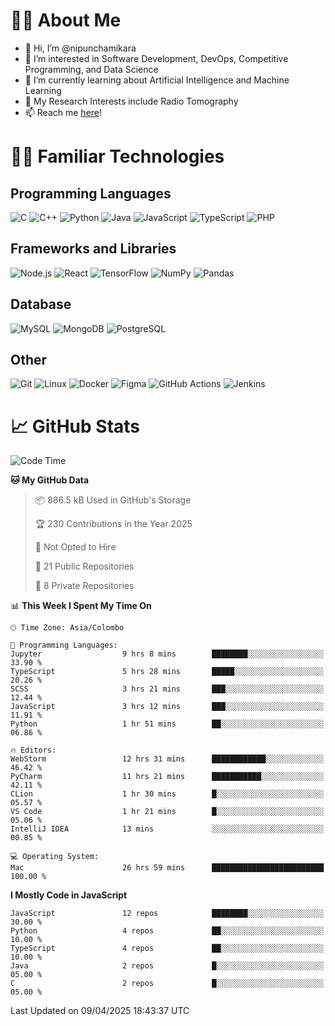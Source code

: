 # 🙋‍♂️ About Me
- 👋 Hi, I’m @nipunchamikara
- 👀 I’m interested in Software Development, DevOps, Competitive Programming, and Data Science
- 🌱 I’m currently learning about Artificial Intelligence and Machine Learning
- 📜 My Research Interests include Radio Tomography
- 📫 Reach me [here](mailto:nipunchamikara@yahoo.com)!

# 👨‍💻 Familiar Technologies

## Programming Languages
![C](https://img.icons8.com/color/48/000000/c-programming.png "C")
![C++](https://img.icons8.com/color/48/000000/c-plus-plus-logo.png "C++")
![Python](https://img.icons8.com/color/48/000000/python.png "Python")
![Java](https://img.icons8.com/color/48/000000/java-coffee-cup-logo.png "Java")
![JavaScript](https://img.icons8.com/color/48/000000/javascript.png "JavaScript")
![TypeScript](https://img.icons8.com/color/48/000000/typescript.png "TypeScript")
![PHP](https://img.icons8.com/officel/48/000000/php-logo.png "PHP")

## Frameworks and Libraries
![Node.js](https://img.icons8.com/color/48/000000/nodejs.png "Node.js")
![React](https://img.icons8.com/officel/48/000000/react.png "React")
![TensorFlow](https://img.icons8.com/color/48/000000/tensorflow.png "TensorFlow")
![NumPy](https://img.icons8.com/color/48/000000/numpy.png "NumPy")
![Pandas](https://img.icons8.com/color/48/000000/pandas.png "Pandas")

## Database
![MySQL](https://img.icons8.com/color/48/000000/mysql-logo.png "MySQL")
![MongoDB](https://img.icons8.com/color/48/000000/mongodb.png "MongoDB")
![PostgreSQL](https://img.icons8.com/color/48/000000/postgreesql.png "PostgreSQL")

## Other
![Git](https://img.icons8.com/color/48/000000/git.png "Git")
![Linux](https://img.icons8.com/color/48/000000/linux.png "Linux")
![Docker](https://img.icons8.com/color/48/000000/docker.png "Docker")
![Figma](https://img.icons8.com/color/48/000000/figma.png "Figma")
![GitHub Actions](https://img.icons8.com/color/48/000000/github.png "GitHub Actions")
![Jenkins](https://img.icons8.com/color/48/000000/jenkins.png "Jenkins")

# 📈 GitHub Stats

<!--START_SECTION:waka-->
![Code Time](http://img.shields.io/badge/Code%20Time-1%2C462%20hrs%2034%20mins-blue)

**🐱 My GitHub Data** 

> 📦 886.5 kB Used in GitHub's Storage 
 > 
> 🏆 230 Contributions in the Year 2025
 > 
> 🚫 Not Opted to Hire
 > 
> 📜 21 Public Repositories 
 > 
> 🔑 8 Private Repositories 
 > 
📊 **This Week I Spent My Time On** 

```text
🕑︎ Time Zone: Asia/Colombo

💬 Programming Languages: 
Jupyter                  9 hrs 8 mins        ████████░░░░░░░░░░░░░░░░░   33.90 % 
TypeScript               5 hrs 28 mins       █████░░░░░░░░░░░░░░░░░░░░   20.26 % 
SCSS                     3 hrs 21 mins       ███░░░░░░░░░░░░░░░░░░░░░░   12.44 % 
JavaScript               3 hrs 12 mins       ███░░░░░░░░░░░░░░░░░░░░░░   11.91 % 
Python                   1 hr 51 mins        ██░░░░░░░░░░░░░░░░░░░░░░░   06.86 % 

🔥 Editors: 
WebStorm                 12 hrs 31 mins      ████████████░░░░░░░░░░░░░   46.42 % 
PyCharm                  11 hrs 21 mins      ███████████░░░░░░░░░░░░░░   42.11 % 
CLion                    1 hr 30 mins        █░░░░░░░░░░░░░░░░░░░░░░░░   05.57 % 
VS Code                  1 hr 21 mins        █░░░░░░░░░░░░░░░░░░░░░░░░   05.06 % 
IntelliJ IDEA            13 mins             ░░░░░░░░░░░░░░░░░░░░░░░░░   00.85 % 

💻 Operating System: 
Mac                      26 hrs 59 mins      █████████████████████████   100.00 % 
```

**I Mostly Code in JavaScript** 

```text
JavaScript               12 repos            ████████░░░░░░░░░░░░░░░░░   30.00 % 
Python                   4 repos             ██░░░░░░░░░░░░░░░░░░░░░░░   10.00 % 
TypeScript               4 repos             ██░░░░░░░░░░░░░░░░░░░░░░░   10.00 % 
Java                     2 repos             █░░░░░░░░░░░░░░░░░░░░░░░░   05.00 % 
C                        2 repos             █░░░░░░░░░░░░░░░░░░░░░░░░   05.00 % 
```




 Last Updated on 09/04/2025 18:43:37 UTC
<!--END_SECTION:waka-->

